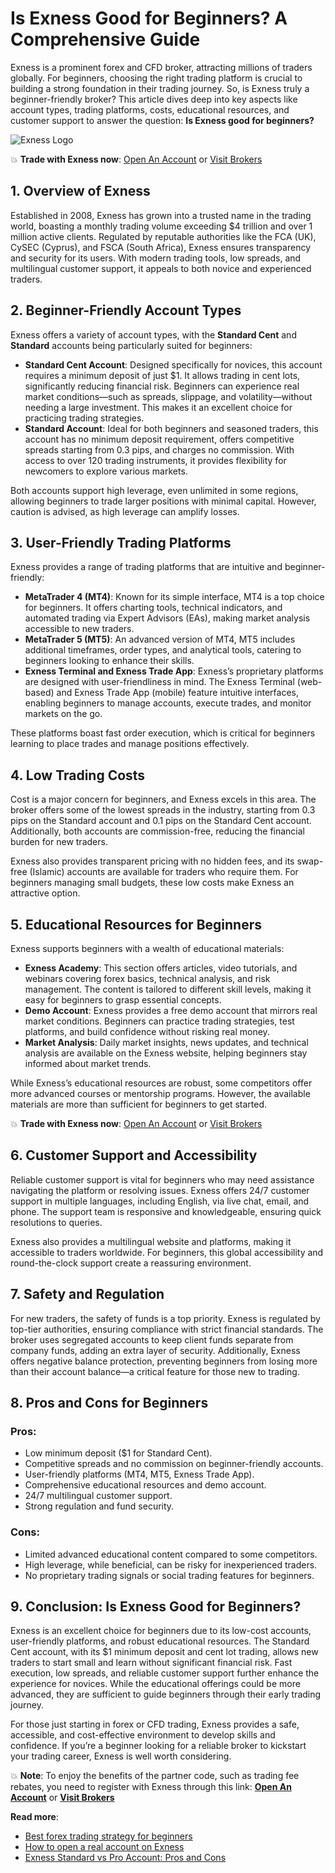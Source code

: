 # Is Exness Good for Beginners? A Comprehensive Guide

Exness is a prominent forex and CFD broker, attracting millions of traders globally. For beginners, choosing the right trading platform is crucial to building a strong foundation in their trading journey. So, is Exness truly a beginner-friendly broker? This article dives deep into key aspects like account types, trading platforms, costs, educational resources, and customer support to answer the question: **Is Exness good for beginners?**

![Exness Logo](https://d3dpet1g0ty5ed.cloudfront.net/ASIA_EN_625k_traders_choose_Exness_800x800.png)

💥 **Trade with Exness now**: [Open An Account](https://one.exnesstrack.org/boarding/sign-up/a/89rj8di4n7) or [Visit Brokers](https://one.exnesstrack.org/a/89rj8di4n7)

## 1. Overview of Exness

Established in 2008, Exness has grown into a trusted name in the trading world, boasting a monthly trading volume exceeding $4 trillion and over 1 million active clients. Regulated by reputable authorities like the FCA (UK), CySEC (Cyprus), and FSCA (South Africa), Exness ensures transparency and security for its users. With modern trading tools, low spreads, and multilingual customer support, it appeals to both novice and experienced traders.

## 2. Beginner-Friendly Account Types

Exness offers a variety of account types, with the **Standard Cent** and **Standard** accounts being particularly suited for beginners:

- **Standard Cent Account**: Designed specifically for novices, this account requires a minimum deposit of just $1. It allows trading in cent lots, significantly reducing financial risk. Beginners can experience real market conditions—such as spreads, slippage, and volatility—without needing a large investment. This makes it an excellent choice for practicing trading strategies.
- **Standard Account**: Ideal for both beginners and seasoned traders, this account has no minimum deposit requirement, offers competitive spreads starting from 0.3 pips, and charges no commission. With access to over 120 trading instruments, it provides flexibility for newcomers to explore various markets.

Both accounts support high leverage, even unlimited in some regions, allowing beginners to trade larger positions with minimal capital. However, caution is advised, as high leverage can amplify losses.

## 3. User-Friendly Trading Platforms

Exness provides a range of trading platforms that are intuitive and beginner-friendly:

- **MetaTrader 4 (MT4)**: Known for its simple interface, MT4 is a top choice for beginners. It offers charting tools, technical indicators, and automated trading via Expert Advisors (EAs), making market analysis accessible to new traders.
- **MetaTrader 5 (MT5)**: An advanced version of MT4, MT5 includes additional timeframes, order types, and analytical tools, catering to beginners looking to enhance their skills.
- **Exness Terminal and Exness Trade App**: Exness’s proprietary platforms are designed with user-friendliness in mind. The Exness Terminal (web-based) and Exness Trade App (mobile) feature intuitive interfaces, enabling beginners to manage accounts, execute trades, and monitor markets on the go.

These platforms boast fast order execution, which is critical for beginners learning to place trades and manage positions effectively.

## 4. Low Trading Costs

Cost is a major concern for beginners, and Exness excels in this area. The broker offers some of the lowest spreads in the industry, starting from 0.3 pips on the Standard account and 0.1 pips on the Standard Cent account. Additionally, both accounts are commission-free, reducing the financial burden for new traders.

Exness also provides transparent pricing with no hidden fees, and its swap-free (Islamic) accounts are available for traders who require them. For beginners managing small budgets, these low costs make Exness an attractive option.

## 5. Educational Resources for Beginners

Exness supports beginners with a wealth of educational materials:

- **Exness Academy**: This section offers articles, video tutorials, and webinars covering forex basics, technical analysis, and risk management. The content is tailored to different skill levels, making it easy for beginners to grasp essential concepts.
- **Demo Account**: Exness provides a free demo account that mirrors real market conditions. Beginners can practice trading strategies, test platforms, and build confidence without risking real money.
- **Market Analysis**: Daily market insights, news updates, and technical analysis are available on the Exness website, helping beginners stay informed about market trends.

While Exness’s educational resources are robust, some competitors offer more advanced courses or mentorship programs. However, the available materials are more than sufficient for beginners to get started.

💥 **Trade with Exness now**: [Open An Account](https://one.exnesstrack.org/boarding/sign-up/a/89rj8di4n7) or [Visit Brokers](https://one.exnesstrack.org/a/89rj8di4n7)

## 6. Customer Support and Accessibility

Reliable customer support is vital for beginners who may need assistance navigating the platform or resolving issues. Exness offers 24/7 customer support in multiple languages, including English, via live chat, email, and phone. The support team is responsive and knowledgeable, ensuring quick resolutions to queries.

Exness also provides a multilingual website and platforms, making it accessible to traders worldwide. For beginners, this global accessibility and round-the-clock support create a reassuring environment.

## 7. Safety and Regulation

For new traders, the safety of funds is a top priority. Exness is regulated by top-tier authorities, ensuring compliance with strict financial standards. The broker uses segregated accounts to keep client funds separate from company funds, adding an extra layer of security. Additionally, Exness offers negative balance protection, preventing beginners from losing more than their account balance—a critical feature for those new to trading.

## 8. Pros and Cons for Beginners

### Pros:
- Low minimum deposit ($1 for Standard Cent).
- Competitive spreads and no commission on beginner-friendly accounts.
- User-friendly platforms (MT4, MT5, Exness Trade App).
- Comprehensive educational resources and demo account.
- 24/7 multilingual customer support.
- Strong regulation and fund security.

### Cons:
- Limited advanced educational content compared to some competitors.
- High leverage, while beneficial, can be risky for inexperienced traders.
- No proprietary trading signals or social trading features for beginners.

## 9. Conclusion: Is Exness Good for Beginners?

Exness is an excellent choice for beginners due to its low-cost accounts, user-friendly platforms, and robust educational resources. The Standard Cent account, with its $1 minimum deposit and cent lot trading, allows new traders to start small and learn without significant financial risk. Fast execution, low spreads, and reliable customer support further enhance the experience for novices. While the educational offerings could be more advanced, they are sufficient to guide beginners through their early trading journey.

For those just starting in forex or CFD trading, Exness provides a safe, accessible, and cost-effective environment to develop skills and confidence. If you’re a beginner looking for a reliable broker to kickstart your trading career, Exness is well worth considering.

💥 **Note**: To enjoy the benefits of the partner code, such as trading fee rebates, you need to register with Exness through this link: **[Open An Account](https://one.exnesstrack.org/boarding/sign-up/a/89rj8di4n7)** or **[Visit Brokers](https://one.exnesstrack.org/a/89rj8di4n7)**

**Read more**:
- [Best forex trading strategy for beginners](https://github.com/MarryMTP/Exness/blob/main/Best%20Forex%20Trading%20Strategy%20for%20Beginners%3A%20A%20Comprehensive%20Guide.md)
- [How to open a real account on Exness](https://github.com/MarryMTP/Exness/blob/main/How%20to%20Open%20a%20Real%20Account%20on%20Exness.md)
- [Exness Standard vs Pro Account: Pros and Cons](https://github.com/MarryMTP/Exness/blob/main/Exness%20Standard%20vs%20Pro%20Account%3A%20Pros%20and%20Cons.md)
